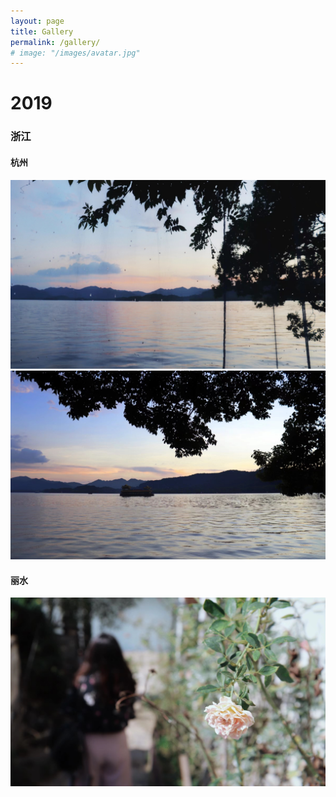 ```yaml
---
layout: page
title: Gallery
permalink: /gallery/
# image: "/images/avatar.jpg"
---
```


<!-- <h1> 2022 </h1>

<h3> 四川 </h3>

<h4> 成都 </h4>

<h5> 金沙遗址 </h5>

<div class="gallery-box">
  <div class="gallery">
    <img src="/images/gallery/2022-Jinsha.png">
  </div>
</div> -->

<h1> 2019 </h1>

<h3> 浙江 </h3>

<h4> 杭州 </h4>

<div class="gallery-box">
  <div class="gallery">
    <img src="/images/gallery/2019-Xihu.jpg">
    <img src="/images/gallery/2019-Xihu1.jpg">
  </div>
</div>

<h4> 丽水 </h4>

<div class="gallery-box">
  <div class="gallery">
    <img src="/images/gallery/2019-Lishui.jpg">
  </div>
</div>